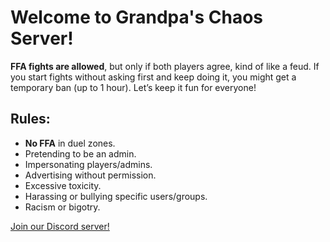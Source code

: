 # Welcome to Grandpa's Chaos Server!

**FFA fights are allowed**, but only if both players agree, kind of like a feud. If you start fights without asking first and keep doing it, you might get a temporary ban (up to 1 hour). Let’s keep it fun for everyone!

## Rules:
- **No FFA** in duel zones.
- Pretending to be an admin.
- Impersonating players/admins.
- Advertising without permission.
- Excessive toxicity.
- Harassing or bullying specific users/groups.
- Racism or bigotry.

<a href="https://discord.gg/mordhau" id="Hyperlink-example">Join our Discord server!</a>
